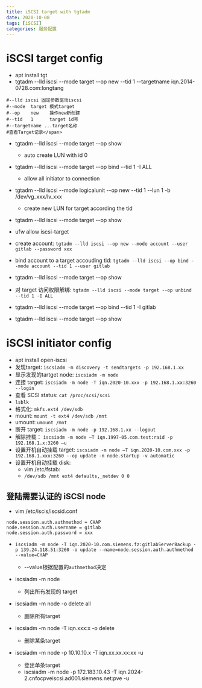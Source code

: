 ```yaml
---
title: iSCSI target with tgtadm
date: 2020-10-08
tags: [iSCSI]
categories: 服务配置
---
```


# iSCSI target config
- apt install tgt
- tgtadm --lld iscsi --mode target --op new --tid 1 --targetname iqn.2014-0728.com:longtang
```shell
#--lld iscsi 固定参数驱动iscsi
#--mode  target 模式target
#--op    new    操作new新创建
#--tid   1      target id号
#--targetname ...target名称
#查看Target记录</span>
```
- tgtadm --lld iscsi --mode target --op show
    - auto create LUN with id 0
- tgtadm --lld iscsi --mode target --op bind --tid 1 -I ALL
    - allow all initiator to connection
- tgtadm --lld iscsi --mode logicalunit --op new --tid 1 --lun 1 -b /dev/vg_xxx/lv_xxx
    - create new LUN for target according the tid
- tgtadm --lld iscsi --mode target --op show
- ufw allow iscsi-target

- create account: `tgtadm --lld iscsi --op new --mode account --user gitlab --password xxx`
- bind account to a target accouding tid: `tgtadm --lld iscsi --op bind --mode account --tid 1 --user gitlab`
- tgtadm --lld iscsi --mode target --op show
- 对 target 访问权限解绑: `tgtadm --lld iscsi --mode target --op unbind --tid 1 -I ALL`
- tgtadm --lld iscsi --mode target --op bind --tid 1 -I gitlab
- tgtadm --lld iscsi --mode target --op show

# iSCSI initiator config
- apt install open-iscsi
- 发现target: `iscsiadm -m discovery -t sendtargets -p 192.168.1.xx`
- 显示发现的tartget node: `iscsiadm -m node`
- 连接 target: `iscsiadm -m node -T iqn.2020-10.xxx -p 192.168.1.xx:3260 --login`
- 查看 SCSI status: `cat /proc/scsi/scsi`
- `lsblk`
- 格式化: `mkfs.ext4 /dev/sdb`
- mount: `mount -t ext4 /dev/sdb /mnt`
- umount: `umount /mnt`
- 断开 target: `iscsiadm -m node -p 192.168.1.xx --logout`
- 解除挂载： `iscsiadm -m node –T iqn.1997-05.com.test:raid -p 192.168.1.x:3260 –u`
- 设置开机自动挂载 target: `iscsiadm -m node –T iqn.2020-10.com.xxx -p 192.168.1.xxx:3260 --op update -n node.startup -v automatic`
- 设置开机自动挂载 disk:
    - vim /etc/fstab:
    - `/dev/sdb /mnt ext4 defaults,_netdev 0 0`

## 登陆需要认证的 iSCSI node
- vim /etc/iscis/iscsid.conf
```shell
node.session.auth.authmethod = CHAP
node.session.auth.username = gitlab
node.session.auth.password = xxx
```
- `iscsiadm -m node -T iqn.2020-10.com.siemens.fz:gitlabServerBackup -p 139.24.118.51:3260 -o update --name=node.session.auth.authmethod --value=CHAP`
    - --value根据配置的`authmethod`决定



- iscsiadm -m node
    - 列出所有发现的 target
- iscsiadm -m node -o delete all
    - 删除所有target
- iscsiadm -m node -T iqn.xxx:x -o delete
    - 删除某条target
- iscsiadm -m node -p 10.10.10.x -T iqn.xx.xx.xx:xx -u
    - 登出单条target
    - iscsiadm -m node -p 172.183.10.43 -T iqn.2024-2.cnfocpveiscsi.ad001.siemens.net:pve -u

